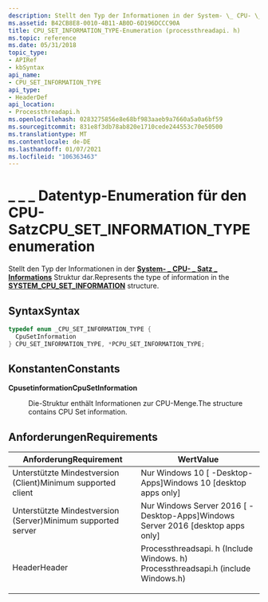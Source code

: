 ```yaml
---
description: Stellt den Typ der Informationen in der System- \_ CPU- \_ Satz \_ Informationsstruktur dar.
ms.assetid: B42CB8E8-0010-4B11-AB0D-6D196DCCC90A
title: CPU_SET_INFORMATION_TYPE-Enumeration (processthreadapi. h)
ms.topic: reference
ms.date: 05/31/2018
topic_type:
- APIRef
- kbSyntax
api_name:
- CPU_SET_INFORMATION_TYPE
api_type:
- HeaderDef
api_location:
- Processthreadapi.h
ms.openlocfilehash: 0283275856e8e68bf983aaeb9a7660a5a0a6bf59
ms.sourcegitcommit: 831e8f3db78ab820e1710cede244553c70e50500
ms.translationtype: MT
ms.contentlocale: de-DE
ms.lasthandoff: 01/07/2021
ms.locfileid: "106363463"
---
```

# <a name="cpu_set_information_type-enumeration"></a><span data-ttu-id="1106b-103">\_ \_ \_ Datentyp-Enumeration für den CPU-Satz</span><span class="sxs-lookup"><span data-stu-id="1106b-103">CPU\_SET\_INFORMATION\_TYPE enumeration</span></span>

<span data-ttu-id="1106b-104">Stellt den Typ der Informationen in der [**System- \_ CPU- \_ Satz \_ Informations**](/windows/desktop/api/winnt/ns-winnt-system_cpu_set_information) Struktur dar.</span><span class="sxs-lookup"><span data-stu-id="1106b-104">Represents the type of information in the [**SYSTEM\_CPU\_SET\_INFORMATION**](/windows/desktop/api/winnt/ns-winnt-system_cpu_set_information) structure.</span></span>

## <a name="syntax"></a><span data-ttu-id="1106b-105">Syntax</span><span class="sxs-lookup"><span data-stu-id="1106b-105">Syntax</span></span>


```C++
typedef enum _CPU_SET_INFORMATION_TYPE { 
  CpuSetInformation
} CPU_SET_INFORMATION_TYPE, *PCPU_SET_INFORMATION_TYPE;
```



## <a name="constants"></a><span data-ttu-id="1106b-106">Konstanten</span><span class="sxs-lookup"><span data-stu-id="1106b-106">Constants</span></span>

<dl> <dt>

<span data-ttu-id="1106b-107"><span id="CpuSetInformation"></span><span id="cpusetinformation"></span><span id="CPUSETINFORMATION"></span>**Cpusetinformation**</span><span class="sxs-lookup"><span data-stu-id="1106b-107"><span id="CpuSetInformation"></span><span id="cpusetinformation"></span><span id="CPUSETINFORMATION"></span>**CpuSetInformation**</span></span>
</dt> <dd>

<span data-ttu-id="1106b-108">Die-Struktur enthält Informationen zur CPU-Menge.</span><span class="sxs-lookup"><span data-stu-id="1106b-108">The structure contains CPU Set information.</span></span>

</dd> </dl>

## <a name="requirements"></a><span data-ttu-id="1106b-109">Anforderungen</span><span class="sxs-lookup"><span data-stu-id="1106b-109">Requirements</span></span>



| <span data-ttu-id="1106b-110">Anforderung</span><span class="sxs-lookup"><span data-stu-id="1106b-110">Requirement</span></span> | <span data-ttu-id="1106b-111">Wert</span><span class="sxs-lookup"><span data-stu-id="1106b-111">Value</span></span> |
|-------------------------------------|-------------------------------------------------------------------------------------------------------------------|
| <span data-ttu-id="1106b-112">Unterstützte Mindestversion (Client)</span><span class="sxs-lookup"><span data-stu-id="1106b-112">Minimum supported client</span></span><br/> | <span data-ttu-id="1106b-113">Nur Windows 10 \[ -Desktop-Apps\]</span><span class="sxs-lookup"><span data-stu-id="1106b-113">Windows 10 \[desktop apps only\]</span></span><br/>                                                                       |
| <span data-ttu-id="1106b-114">Unterstützte Mindestversion (Server)</span><span class="sxs-lookup"><span data-stu-id="1106b-114">Minimum supported server</span></span><br/> | <span data-ttu-id="1106b-115">Nur Windows Server 2016 \[ -Desktop-Apps\]</span><span class="sxs-lookup"><span data-stu-id="1106b-115">Windows Server 2016 \[desktop apps only\]</span></span><br/>                                                              |
| <span data-ttu-id="1106b-116">Header</span><span class="sxs-lookup"><span data-stu-id="1106b-116">Header</span></span><br/>                   | <dl> <span data-ttu-id="1106b-117"><dt>Processthreadsapi. h (Include Windows. h)</dt></span><span class="sxs-lookup"><span data-stu-id="1106b-117"><dt>Processthreadsapi.h (include Windows.h)</dt></span></span> </dl> |



 

 




